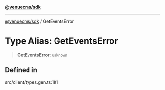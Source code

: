 [**@venuecms/sdk**](../README.md)

***

[@venuecms/sdk](../README.md) / GetEventsError

# Type Alias: GetEventsError

> **GetEventsError**: `unknown`

## Defined in

src/client/types.gen.ts:181
